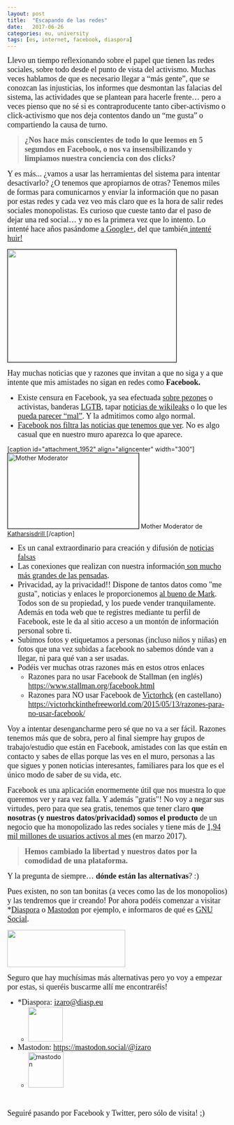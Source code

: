 ```yaml
---
layout: post
title:  "Escapando de las redes"
date:   2017-06-26
categories: eu, university
tags: [es, internet, facebook, diaspora]
---
```

<span style="font-family:Ubuntu Light;"><span style="font-size:large;">Llevo un tiempo reflexionando sobre el papel que tienen las redes sociales, sobre todo desde el punto de vista del activismo.
Muchas veces hablamos de que es necesario llegar a “más gente”, que se conozcan las injusticias, los informes que desmontan las falacias del sistema, las actividades que se plantean para hacerle frente… pero a veces pienso que no sé si es contraproducente tanto ciber-activismo o click-activismo que nos deja contentos dando un “me gusta” o compartiendo la causa de turno.</span></span>

<blockquote><span style="font-family:Ubuntu Light;"><span style="font-size:large;">
</span></span><span style="font-family:Ubuntu Light;"><span style="font-size:large;"><strong> ¿Nos hace más conscientes de todo lo que leemos en 5 segundos en Facebook, o nos va insensibilizando y limpiamos nuestra conciencia con dos clicks?</strong> </span></span></blockquote>
<span style="font-family:Ubuntu Light;"><span style="font-size:large;">Y es más... ¿vamos a usar las herramientas del sistema para intentar desactivarlo? ¿O tenemos que apropiarnos de otras?
Tenemos miles de formas para comunicarnos y enviar la información que no pasan por estas redes y cada vez veo más claro que es la hora de salir redes sociales monopolistas. Es curioso que cueste tanto dar el paso de dejar una red social… y no es la primera vez que lo intento. Lo intenté hace años pasándome <a href="http://wp.me/p2bxqT-10">a Google+</a>, del que también<a href="http://wp.me/p2bxqT-kO"> intenté huir!</a></span></span>

<span style="font-family:Ubuntu Light;"><span style="font-size:large;"><a href="https://stallman.org/facebook.html"><img class="aligncenter" style="border:1px solid #000000;" src="https://victorhckinthefreeworld.files.wordpress.com/2015/05/facebook-stallman.jpg?w=652&amp;h=435" alt="" width="386" height="257" /></a></span></span>

<span style="font-family:Ubuntu Light;"><span style="font-size:large;">Hay muchas noticias que y razones que invitan a que no siga y a que intente que mis amistades no sigan en redes como <b>Facebook.</b></span></span>
<ul>
 	<li><span style="font-family:Ubuntu Light;"><span style="font-size:large;">Existe censura en Facebook, ya sea efectuada <a href="http://www.eldiario.es/cultura/tecnologia/Facebook-censura-mamografia-casos_0_569043544.html">sobre pezones</a> o activistas, banderas <a href="http://estoybailando.com/bandera-lgtb-reaccion-facebook-mes-orgullo/">LGTB</a>, tapar <a href="https://www.timesofmalta.com/articles/view/20170516/local/pulitzer-prize-winner-blocked-from-facebook-after-series-of-corruption.648160">noticias de wikileaks</a> o lo que les <a href="http://www.eldiario.es/cultura/tecnologia/Facebook-censura-desnudo-Modigliani-publicado_0_652335595.html">pueda parecer “mal”</a>. Y la admitimos como algo normal. </span></span></li>
 	<li><span style="font-family:Ubuntu Light;"><span style="font-size:large;"><a href="http://wp.me/p2bxqT-ci">Facebook nos filtra las noticias que tenemos que ver</a>. No es algo casual que en nuestro muro aparezca lo que aparece.
</span></span></li>
</ul>
[caption id="attachment_1952" align="aligncenter" width="300"]<a href="https://diasp.eu/posts/5670972"><img class="wp-image-1952 size-medium" style="border:1px solid #000000;" src="https://izaroblog.files.wordpress.com/2017/06/photo_2017-06-26_18-42-31.jpg?w=300" alt="Mother Moderator" width="300" height="172" /></a> Mother Moderator de <a href="https://www.datataffel.dk/u/katharsisdrill"> Katharsisdrill </a>[/caption]
<ul>
 	<li><span style="font-family:Ubuntu Light;"><span style="font-size:large;">Es un canal extraordinario para creación y difusión de <a href="https://www.theguardian.com/technology/2017/jun/19/social-media-proganda-manipulating-public-opinion-bots-accounts-facebook-twitter">noticias falsas</a></span></span></li>
 	<li><span style="font-family:Ubuntu Light;"><span style="font-size:large;">Las conexiones que realizan con nuestra información<a href="http://www.bbc.com/news/business-39947942"> son mucho más grandes de las pensadas</a>. </span></span></li>
 	<li><span style="font-family:Ubuntu Light;"><span style="font-size:large;">Privacidad, ay la privacidad!! Dispone de tantos datos como "me gusta", noticias y enlaces le proporcionemos <a href="https://es.wikipedia.org/wiki/Mark_Zuckerberg">al bueno de Mark</a>. Todos son de su propiedad, y los puede vender tranquilamente. Además en toda web que te registres mediante tu perfil de Facebook, este le da al sitio acceso a un montón de información personal sobre ti.</span></span></li>
 	<li><span style="font-family:Ubuntu Light;"><span style="font-size:large;">Subimos fotos y etiquetamos a personas (incluso niños y niñas) en fotos que una vez subidas a facebook no sabemos dónde van a llegar, ni para qué van a ser usadas.</span></span></li>
 	<li><span style="font-family:Ubuntu Light;"><span style="font-size:large;">Podéis ver muchas otras razones más en estos otros enlaces</span></span>
<ul>
 	<li><span style="font-family:Ubuntu Light;"><span style="font-size:large;">Razones para no usar Facebook de Stallman (en inglés) <a href="https://www.stallman.org/facebook.html">https://www.stallman.org/facebook.html</a></span></span></li>
 	<li><span style="font-family:Ubuntu Light;"><span style="font-size:large;">Razones para NO usar Facebook de <a href="https://victorhckinthefreeworld.com/author/victorhck/">Victorhck</a> (en castellano) <a href="https://victorhckinthefreeworld.com/2015/05/13/razones-para-no-usar-facebook/">https://victorhckinthefreeworld.com/2015/05/13/razones-para-no-usar-facebook/</a></span></span></li>
</ul>
</li>
</ul>
<span style="font-family:Ubuntu Light;"><span style="font-size:large;">Voy a intentar desengancharme pero sé que no va a ser fácil.
Razones tenemos más que de sobra, pero al final siempre hay grupos de trabajo/estudio que están en Facebook, amistades con las que están en contacto y sabes de ellas porque las ves en el muro, personas a las que sigues y ponen noticias interesantes, familiares para los que es el único modo de saber de su vida, etc. </span></span>

<span style="font-family:Ubuntu Light;"><span style="font-size:large;">Facebook es una aplicación enormemente útil que nos muestra lo que queremos ver y rara vez falla. Y además "gratis"!
No voy a negar sus virtudes, pero para que sea gratis, tenemos que tener claro <strong>que nosotras (y nuestros datos/privacidad) somos el producto</strong> de un negocio que ha monopolizado las redes sociales y tiene más de <a href="https://es.wikipedia.org/wiki/Facebook">1,94 mil millones de usuarios activos al mes</a> (en marzo 2017). </span></span>
<blockquote><span style="font-family:Ubuntu Light;"><span style="font-size:large;"><b>Hemos cambiado la libertad y nuestros datos por la comodidad de una plataforma.</b></span></span></blockquote>
<span style="font-family:Ubuntu Light;"><span style="font-size:large;">
</span></span>

<span style="font-family:Ubuntu Light;"><span style="font-size:large;">Y la pregunta de siempre… <strong>dónde están las alternativas</strong>? :) </span></span>

<span style="font-family:Ubuntu Light;"><span style="font-size:large;">Pues existen, no son tan bonitas (a veces como las de los monopolios) y las tendremos que ir creando! Por ahora podéis comenzar a visitar *<a href="https://es.wikipedia.org/wiki/Di%C3%A1spora">Diaspora</a> o <a href="https://mastodon.social/about">Mastodon</a> por ejemplo, e informaros de qué es <a href="https://es.wikipedia.org/wiki/GNU_Social">GNU Social</a>. </span></span>

<a href="https://es.wikipedia.org/wiki/GNU_Social"><img class="aligncenter " src="https://upload.wikimedia.org/wikipedia/commons/thumb/b/b9/GNU-social-logo.svg/350px-GNU-social-logo.svg.png" width="270" height="85" /></a>

<span style="font-family:Ubuntu Light;"><span style="font-size:large;">Seguro que hay muchísimas más alternativas pero yo voy a empezar por estas, si queréis buscarme allí me encontraréis!
</span></span>
<ul>
 	<li><span style="font-family:Ubuntu Light;"><span style="font-size:large;">*Diaspora: <a href="https://diasp.eu/people/d4420e403bae01358b254061862b8e7b">izaro@diasp.eu</a> </span></span>
<ul>
 	<li><a href="https://izaroblog.files.wordpress.com/2018/01/diaspora.png"><img class="wp-image-2517 alignnone" src="https://izaroblog.files.wordpress.com/2018/01/diaspora.png?w=300" alt="" width="79" height="79" /></a></li>
</ul>
</li>
 	<li><span style="font-family:Ubuntu Light;"><span style="font-size:large;">Mastodon: <a href="https://mastodon.social/@izaro">https://mastodon.social/@izaro</a></span></span>
<ul>
 	<li><a href="https://mastodon.social/@izaro" target="_blank" rel="noopener"><img class="alignnone size-full wp-image-2287" src="https://izaroblog.files.wordpress.com/2017/09/mastodon-e1505905393828.jpeg?w=81" alt="mastodon" width="81" height="81" /></a></li>
</ul>
</li>
</ul>
&nbsp;

<span style="font-family:Ubuntu Light;"><span style="font-size:large;">Seguiré pasando por Facebook y Twitter, pero sólo de visita! ;) </span></span>
